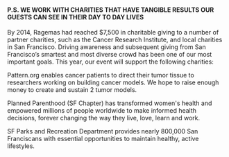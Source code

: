 #### P.S. WE WORK WITH CHARITIES THAT HAVE TANGIBLE RESULTS OUR GUESTS CAN SEE IN THEIR DAY TO DAY LIVES

By 2014, Ragemas had reached $7,500 in charitable giving to a number of partner charities, such as the Cancer Research Institute, and local charities in San Francisco. Driving awareness and subsequent giving from San Francisco’s smartest and most diverse crowd has been one of our most important goals. This year, our event will support the following charities:

Pattern.org enables cancer patients to direct their tumor tissue to researchers working on building cancer models. We hope to raise enough money to create and sustain 2 tumor models.

Planned Parenthood (SF Chapter) has transformed women's health and empowered millions of people worldwide to make informed health decisions, forever changing the way they live, love, learn and work.

SF Parks and Recreation Department provides nearly 800,000 San Franciscans with essential opportunities to maintain healthy, active lifestyles.
